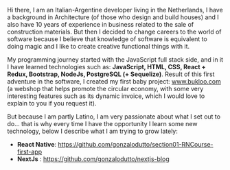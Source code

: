 Hi there, I am an Italian-Argentine developer living in the Netherlands, I have a background in Architecture (of those who design and build houses) and I also have 10 years of experience in business related to the sale of construction materials. But then I decided to change careers to the world of software because I believe that knowledge of software is equivalent to doing magic and I like to create creative functional things with it.

My programming journey started with the JavaScript full stack side, and in it I have learned technologies such as: **JavaScript, HTML, CSS, React + Redux, Bootstrap, NodeJs, PostgreSQL (+ Sequelize)**. Result of this first adventure in the software, I created my first baby project: www.bukloo.com (a webshop that helps promote the circular economy, with some very interesting features such as its dynamic invoice, which I would love to explain to you if you request it).

But because I am partly Latino, I am very passionate about what I set out to do... that is why every time I have the opportunity I learn some new technology, below I describe what I am trying to grow lately:

* **React Native**: https://github.com/gonzalodutto/section01-RNCourse-first-app
* **NextJs** : https://github.com/gonzalodutto/nextjs-blog
